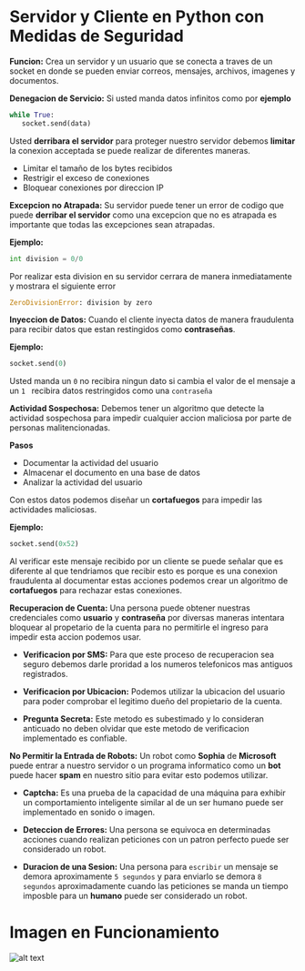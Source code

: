 # Servidor y Cliente en Python con Medidas de Seguridad

**Funcion:** Crea un servidor y un usuario que se conecta a traves de un socket en donde se pueden enviar correos, mensajes, archivos, imagenes y documentos.

**Denegacion de Servicio:** Si usted manda datos infinitos como por **ejemplo**

   ```python
while True:
      socket.send(data)
```
Usted **derribara el servidor** para proteger nuestro servidor debemos **limitar** la conexion acceptada se puede realizar de diferentes maneras.

* Limitar el tamaño de los bytes recibidos
* Restrigir el exceso de conexiones  
* Bloquear conexiones por direccion IP

**Excepcion no Atrapada:** Su servidor puede tener un error de codigo que puede **derribar el servidor** como una excepcion que no es atrapada es importante que todas las excepciones sean atrapadas.

**Ejemplo:**
   ```python
  int division = 0/0
```
Por realizar esta division en su servidor cerrara de manera inmediatamente y mostrara el siguiente error
   ```python
ZeroDivisionError: division by zero
```

**Inyeccion de Datos:** Cuando el cliente inyecta datos de manera fraudulenta para recibir datos que estan restingidos como **contraseñas**.

**Ejemplo:**
   ```python
socket.send(0)
```

Usted manda un ```0``` no recibira ningun dato si cambia el valor de el mensaje a un ```1 ``` recibira datos restringidos como una ```contraseña``` 

**Actividad Sospechosa:** Debemos tener un algoritmo que detecte la actividad sospechosa para impedir cualquier accion maliciosa por parte de personas malitencionadas.

**Pasos**
* Documentar la actividad del usuario
* Almacenar el documento en una base de datos
* Analizar la actividad del usuario

Con estos datos podemos diseñar un **cortafuegos** para impedir las actividades maliciosas.

**Ejemplo:**
 ```python
socket.send(0x52)
```
Al verificar este mensaje recibido por un cliente se puede señalar que es diferente al que tendriamos que recibir esto es porque es una conexion fraudulenta al documentar estas acciones podemos crear un algoritmo de **cortafuegos** para rechazar estas conexiones.

**Recuperacion de Cuenta:** Una persona puede obtener nuestras credenciales como **usuario** y **contraseña** por diversas maneras intentara bloquear al propetario de la cuenta para no permitirle el ingreso para impedir esta accion podemos usar.

* **Verificacion por SMS:** Para que este proceso de recuperacion sea seguro debemos darle proridad a los numeros telefonicos mas antiguos registrados.

* **Verificacion por Ubicacion:** Podemos utilizar la ubicacion del usuario para poder comprobar el legitimo dueño del propietario de la cuenta.

* **Pregunta Secreta:** Este metodo es subestimado y lo consideran anticuado no deben olvidar que este metodo de verificacion implementado es confiable.

**No Permitir la Entrada de Robots:** Un robot como **Sophia** de **Microsoft** puede entrar a nuestro servidor o un programa informatico como un **bot** puede hacer **spam** en nuestro sitio para evitar esto podemos utilizar.

* **Captcha:** Es una prueba de la capacidad de una máquina para exhibir un comportamiento inteligente similar al de un ser humano puede ser implementado en sonido o imagen.

* **Deteccion de Errores:** Una persona se equivoca en determinadas acciones cuando realizan peticiones con un patron perfecto puede ser considerado un robot.

* **Duracion de una Sesion:** Una persona para ```escribir``` un mensaje se demora aproximamente ```5 segundos``` y para enviarlo se demora ```8 segundos``` aproximadamente cuando las peticiones se manda un tiempo imposble para un **humano** puede ser considerado un robot.

# Imagen en Funcionamiento
![alt text](https://github.com/IDiegoUlises/Servidor-y-Cliente-En-Python/blob/master/images/servidor-y-cliente-python-funcionando.png)








